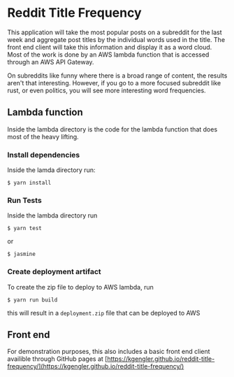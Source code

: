 # Reddit Title Frequency

This application will take the most popular posts on a subreddit for the last
week and aggregate post titles by the individual words used in the title. The
front end client will take this information and display it as a word cloud. Most
of the work is done by an AWS lambda function that is accessed through an AWS
API Gateway. 

On subreddits like funny where there is a broad range of content, the results
aren't that interesting. However, if you go to a more focused subreddit like
rust, or even politics, you will see more interesting word frequencies.

## Lambda function 

Inside the lambda directory is the code for the lambda function that does most
of the heavy lifting. 

### Install dependencies

Inside the lamda directory run:

```
$ yarn install
```

### Run Tests

Inside the lambda directory run

```
$ yarn test
```

or

```
$ jasmine
```

### Create deployment artifact

To create the zip file to deploy to AWS lambda, run

```
$ yarn run build
```

this will result in a `deployment.zip` file that can be deployed to AWS

## Front end

For demonstration purposes, this also includes a basic front end client
availible through GitHub pages at
[https://kgengler.github.io/reddit-title-frequency/](https://kgengler.github.io/reddit-title-frequency/)


